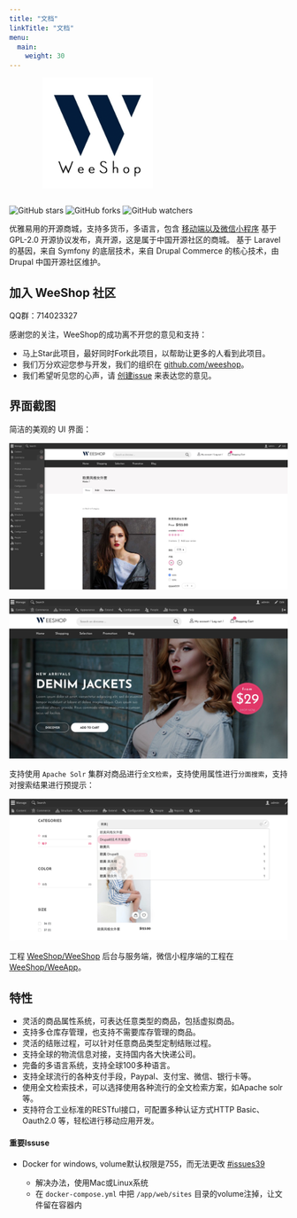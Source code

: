 ```yaml
---
title: "文档"
linkTitle: "文档"
menu:
  main:
    weight: 30
---
```


<div style="width: 200px; margin-left:60px;">

[![WeeShop](images/WeeShop.png)](https://github.com/weeshop/weeshop)

</div>

<p style="text-align: center; display: flex;">

![GitHub stars](https://img.shields.io/github/stars/weeshop/weeshop?style=social)
![GitHub forks](https://img.shields.io/github/forks/weeshop/weeshop?style=social)
![GitHub watchers](https://img.shields.io/github/watchers/weeshop/weeshop?style=social)

</p>


优雅易用的开源商城，支持多货币，多语言，包含 [移动端以及微信小程序](https://github.com/weeshop/WeeApp)
基于 GPL-2.0 开源协议发布，真开源，这是属于中国开源社区的商城。
基于 Laravel 的基因，来自 Symfony 的底层技术，来自 Drupal Commerce 的核心技术，由 Drupal 中国开源社区维护。

## 加入 WeeShop 社区
QQ群：714023327


感谢您的关注，WeeShop的成功离不开您的意见和支持：
- 马上Star此项目，最好同时Fork此项目，以帮助让更多的人看到此项目。
- 我们万分欢迎您参与开发，我们的组织在 [github.com/weeshop](https://github.com/weeshop)。 
- 我们希望听见您的心声，请 [创建issue](https://github.com/weeshop/WeeShop/issues/new) 来表达您的意见。

## 界面截图

简洁的美观的 UI 界面：

![](images/screenshot.jpg)

![](images/screenshot3.jpg)

支持使用 `Apache Solr` 集群对商品进行`全文检索`，支持使用属性进行`分面搜索`，支持对搜索结果进行预提示：

![](images/screenshot2.png)


工程 [WeeShop/WeeShop](https://github.com/weeshop/weeshop) 后台与服务端，微信小程序端的工程在 [WeeShop/WeeApp](https://github.com/weeshop/WeeApp)。


## 特性
- 灵活的商品属性系统，可表达任意类型的商品，包括虚拟商品。
- 支持多仓库存管理，也支持不需要库存管理的商品。
- 灵活的结账过程，可以针对任意商品类型定制结账过程。
- 支持全球的物流信息对接，支持国内各大快递公司。
- 完备的多语言系统，支持全球100多种语言。
- 支持全球流行的各种支付手段，Paypal、支付宝、微信、银行卡等。
- 使用全文检索技术，可以选择使用各种流行的全文检索方案，如Apache solr等。
- 支持符合工业标准的RESTful接口，可配置多种认证方式HTTP Basic、Oauth2.0 等，轻松进行移动应用开发。

#### 重要Issuse 
- Docker for windows, volume默认权限是755，而无法更改 [#issues39](https://github.com/docker/for-win/issues/39)
  
  - 解决办法，使用Mac或Linux系统
  - 在 `docker-compose.yml` 中把 `/app/web/sites` 目录的volume注掉，让文件留在容器内